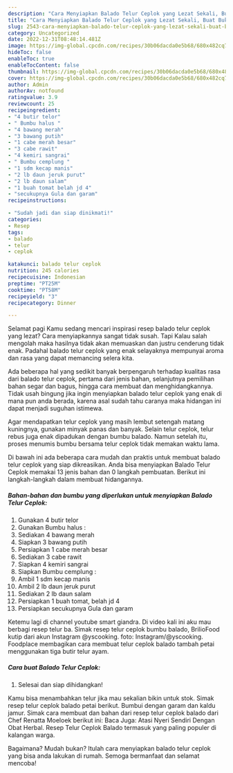 ```yaml
---
description: "Cara Menyiapkan Balado Telur Ceplok yang Lezat Sekali, Buat Buka Puasa Bikin Ngiler"
title: "Cara Menyiapkan Balado Telur Ceplok yang Lezat Sekali, Buat Buka Puasa Bikin Ngiler"
slug: 2543-cara-menyiapkan-balado-telur-ceplok-yang-lezat-sekali-buat-buka-puasa-bikin-ngiler
category: Uncategorized
date: 2022-12-31T08:48:14.481Z
image: https://img-global.cpcdn.com/recipes/30b06dacda0e5b68/680x482cq70/balado-telur-ceplok-foto-resep-utama.jpg
hideToc: false
enableToc: true
enableTocContent: false
thumbnail: https://img-global.cpcdn.com/recipes/30b06dacda0e5b68/680x482cq70/balado-telur-ceplok-foto-resep-utama.jpg
cover: https://img-global.cpcdn.com/recipes/30b06dacda0e5b68/680x482cq70/balado-telur-ceplok-foto-resep-utama.jpg
author: Admin
authorAv: notfound
ratingvalue: 3.9
reviewcount: 25
recipeingredient:
- "4 butir telor"
- " Bumbu halus "
- "4 bawang merah"
- "3 bawang putih"
- "1 cabe merah besar"
- "3 cabe rawit"
- "4 kemiri sangrai"
- " Bumbu cemplung "
- "1 sdm kecap manis"
- "2 lb daun jeruk purut"
- "2 lb daun salam"
- "1 buah tomat belah jd 4"
- "secukupnya Gula dan garam"
recipeinstructions:

- "Sudah jadi dan siap dinikmati!"
categories:
- Resep
tags:
- balado
- telur
- ceplok

katakunci: balado telur ceplok 
nutrition: 245 calories
recipecuisine: Indonesian
preptime: "PT25M"
cooktime: "PT58M"
recipeyield: "3"
recipecategory: Dinner

---
```



Selamat pagi Kamu sedang mencari inspirasi resep balado telur ceplok yang lezat? Cara menyiapkannya sangat tidak susah. Tapi Kalau salah mengolah maka hasilnya tidak akan memuaskan dan justru cenderung tidak enak. Padahal balado telur ceplok yang enak selayaknya mempunyai aroma dan rasa yang dapat memancing selera kita.


Ada beberapa hal yang sedikit banyak berpengaruh terhadap kualitas rasa dari balado telur ceplok, pertama dari jenis bahan, selanjutnya pemilihan bahan segar dan bagus, hingga cara membuat dan menghidangkannya. Tidak usah bingung jika ingin menyiapkan balado telur ceplok yang enak di mana pun anda berada, karena asal sudah tahu caranya maka hidangan ini dapat menjadi suguhan istimewa.

Agar mendapatkan telur ceplok yang masih lembut setengah matang kuningnya, gunakan minyak panas dan banyak. Selain telur ceplok, telur rebus juga enak dipadukan dengan bumbu balado. Namun setelah itu, proses menumis bumbu bersama telur ceplok tidak memakan waktu lama.


Di bawah ini ada beberapa cara mudah dan praktis untuk membuat balado telur ceplok yang siap dikreasikan. Anda bisa menyiapkan Balado Telur Ceplok memakai 13 jenis bahan dan 0 langkah pembuatan. Berikut ini langkah-langkah dalam membuat hidangannya.

<!--inarticleads1-->

##### Bahan-bahan dan bumbu yang diperlukan untuk menyiapkan Balado Telur Ceplok:

1. Gunakan 4 butir telor
1. Gunakan  Bumbu halus :
1. Sediakan 4 bawang merah
1. Siapkan 3 bawang putih
1. Persiapkan 1 cabe merah besar
1. Sediakan 3 cabe rawit
1. Siapkan 4 kemiri sangrai
1. Siapkan  Bumbu cemplung :
1. Ambil 1 sdm kecap manis
1. Ambil 2 lb daun jeruk purut
1. Sediakan 2 lb daun salam
1. Persiapkan 1 buah tomat, belah jd 4
1. Persiapkan secukupnya Gula dan garam


Ketemu lagi di channel youtube smart giandra. Di video kali ini aku mau berbagi resep telur ba. Simak resep telur ceplok bumbu balado, BrilioFood kutip dari akun Instagram @yscooking. foto: Instagram/@yscooking. Foodplace membagikan cara membuat telur ceplok balado tambah petai menggunakan tiga butir telur ayam. 

<!--inarticleads2-->

##### Cara buat Balado Telur Ceplok:


1. Selesai dan siap dihidangkan!

Kamu bisa menambahkan telur jika mau sekalian bikin untuk stok. Simak resep telur ceplok balado petai berikut. Bumbui dengan garam dan kaldu jamur. Simak cara membuat dan bahan dari resep telur ceplok balado dari Chef Renatta Moeloek berikut ini: Baca Juga: Atasi Nyeri Sendiri Dengan Obat Herbal. Resep Telur Ceplok Balado termasuk yang paling populer di kalangan warga. 

Bagaimana? Mudah bukan? Itulah cara menyiapkan balado telur ceplok yang bisa anda lakukan di rumah. Semoga bermanfaat dan selamat mencoba!
